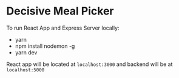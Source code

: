 # Decisive Meal Picker

To run React App and Express Server locally:

* yarn
* npm install nodemon -g
* yarn dev

React app will be located at `localhost:3000` and backend will be at `localhost:5000`

